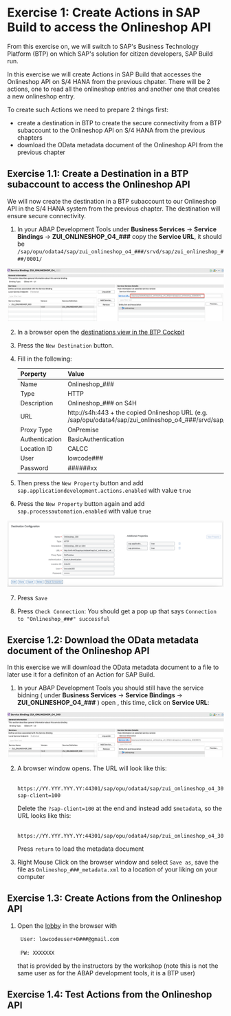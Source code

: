 # Exercise 1: Create Actions in SAP Build to access the Onlineshop API

From this exercise on, we will switch to SAP's Business Technology Platform (BTP) on which SAP's solution for citizen developers, SAP Build run.

In this exercise we will create Actions in SAP Build that accesses the Onlineshop API on S/4 HANA from the previous chpater. There will be 2 actions, one to read all the onlineshop entries and another one that creates a new onlineshop entry. 

To create such Actions we need to prepare 2 things first:
- create a destination in BTP to create the secure connectivity from a BTP subaccount to the Onlineshop API on S/4 HANA from the previous chapters
- download the OData metadata document of the Onlineshop API from the previous chapter

## Exercise 1.1: Create a Destination in a BTP subaccount to access the Onlineshop API

We will now create the destination in a BTP subaccount to our Onlineshop API in the S/4 HANA system from the previous chapter. The destination will ensure secure connectivity.

1. In your ABAP Development Tools under **Business Services** -> **Service Bindings** -> **ZUI_ONLINESHOP_O4_###** copy the **Service URL**, it should be `/sap/opu/odata4/sap/zui_onlineshop_o4_###/srvd/sap/zui_onlineshop_###/0001/`

![serviceurl](images/105.png)

2. In a browser open the [destinations view in the BTP Cockpit](https://emea.cockpit.btp.cloud.sap/cockpit/#/globalaccount/47ae62c5-c35b-48a4-99b1-eee46b5b62bf/subaccount/f65e327c-d9e9-44cd-8d7b-e4e7ea8db474/destinations)

3. Press the `New Destination` button.

4. Fill in the following:

    |  Porperty   | Value |
    |  :------------- | :------------- |
    |  Name   | Onlineshop_### |
    |  Type   | HTTP |
    |  Description   | Onlineshop_### on S4H |
    |  URL   | http://s4h:443 + the copied Onlineshop URL (e.g. /sap/opu/odata4/sap/zui_onlineshop_o4_###/srvd/sap/zui_onlineshop_###/0001/) |
    |  Proxy Type   | OnPremise |
    |  Authentication   | BasicAuthentication |
    |  Location ID   | CALCC |
    |  User   | lowcode### |
    |  Password   | ######xx |

5. Then press the `New Property` button and add 
`sap.applicationdevelopment.actions.enabled` with value `true`

6. Press the `New Property` button again and add 
`sap.processautomation.enabled` with value `true`

![destination](images/100.png)

7. Press `Save`

8. Press `Check Connection`: You should get a pop up that says `Connection to "Onlineshop_###" successful`

## Exercise 1.2: Download the OData metadata document of the Onlineshop API

In this exercise we will download the OData metadata document to a file to later use it for a definiton of an Action for SAP Build.

1. In your ABAP Development Tools you should still have the service bidning ( under **Business Services** -> **Service Bindings** -> **ZUI_ONLINESHOP_O4_###** ) open , this time, click on **Service URL**:

![serviceurl](images/110.png)

2. A browser window opens. The URL will look like this: 

        https://YY.YYY.YYY.YY:44301/sap/opu/odata4/sap/zui_onlineshop_o4_300/srvd/sap/zui_onlineshop_300/0001/?sap-client=100 

    Delete the `?sap-client=100` at the end and instead add `$metadata`, so the URL looks like this:

        https://YY.YYY.YYY.YY:44301/sap/opu/odata4/sap/zui_onlineshop_o4_300/srvd/sap/zui_onlineshop_300/0001/$metadata

    Press `return` to load the metadata document

4. Right Mouse Click on the browser window and select `Save as`, save the file as `Onlineshop_###_metadata.xml` to a location of your liking on your computer

## Exercise 1.3: Create Actions from the Onlineshop API

1. Open the [lobby](https://lcapteched.eu10.build.cloud.sap/lobby) in the browser with

        User: lowcodeuser+0###@gmail.com
    
        PW: XXXXXXX

    that is provided by the instructors by the workshop (note this is not the same user as for the ABAP development tools, it is a BTP user)


## Exercise 1.4: Test Actions from the Onlineshop API